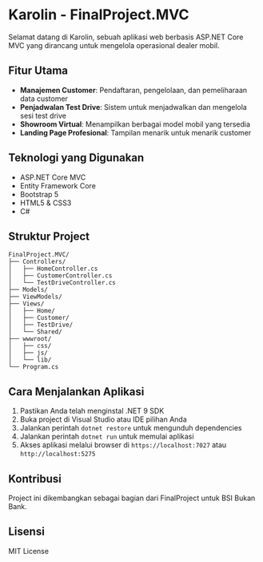 # Karolin - FinalProject.MVC

Selamat datang di Karolin, sebuah aplikasi web berbasis ASP.NET Core MVC yang dirancang untuk mengelola operasional dealer mobil.

## Fitur Utama

- **Manajemen Customer**: Pendaftaran, pengelolaan, dan pemeliharaan data customer
- **Penjadwalan Test Drive**: Sistem untuk menjadwalkan dan mengelola sesi test drive
- **Showroom Virtual**: Menampilkan berbagai model mobil yang tersedia
- **Landing Page Profesional**: Tampilan menarik untuk menarik customer

## Teknologi yang Digunakan

- ASP.NET Core MVC
- Entity Framework Core
- Bootstrap 5
- HTML5 & CSS3
- C#

## Struktur Project

```
FinalProject.MVC/
├── Controllers/
│   ├── HomeController.cs
│   ├── CustomerController.cs
│   └── TestDriveController.cs
├── Models/
├── ViewModels/
├── Views/
│   ├── Home/
│   ├── Customer/
│   ├── TestDrive/
│   └── Shared/
├── wwwroot/
│   ├── css/
│   ├── js/
│   └── lib/
└── Program.cs
```

## Cara Menjalankan Aplikasi

1. Pastikan Anda telah menginstal .NET 9 SDK
2. Buka project di Visual Studio atau IDE pilihan Anda
3. Jalankan perintah `dotnet restore` untuk mengunduh dependencies
4. Jalankan perintah `dotnet run` untuk memulai aplikasi
5. Akses aplikasi melalui browser di `https://localhost:7027` atau `http://localhost:5275`

## Kontribusi

Project ini dikembangkan sebagai bagian dari FinalProject untuk BSI Bukan Bank.

## Lisensi

MIT License 
